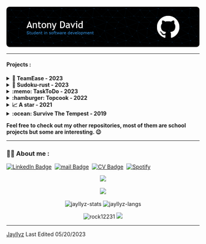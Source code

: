 ![Header](./img/header.png)

---

#### Projects :

<details>
 <summary><strong>🏢 TeamEase - 2023</strong></summary>
 
  Website, android app and java statistics dashboard for a team building company.&nbsp;

<a href="https://github.com/Jayllyz/TeamEase" target="_blank"><img height="100em" src="https://github-readme-stats.vercel.app/api/pin?username=jayllyz&repo=TeamEase&theme=dark&bg_color=00000000&title_color=39A6FF"/></a>

</details>

<details>
 <summary><strong>🧩 Sudoku-rust - 2023</strong></summary>
 
  Sudoku generator & solver using the backtracking algorithm, made in Rust with Actix web.&nbsp;
  
<a href="https://github.com/Jayllyz/sudoku-rust" target="_blank"><img height="100em" src="https://github-readme-stats.vercel.app/api/pin?username=jayllyz&repo=sudoku-rust&theme=dark&bg_color=00000000&title_color=39A6FF"/></a>
</details>

<details>
 <summary><strong>:memo: TaskToDo - 2023</strong></summary>
 
  Task planning software project made in C with the GTK+3.2 library, UI is made with Glade.&nbsp;
  
<a href="https://github.com/Jayllyz/TaskToDo" target="_blank"><img height="100em" src="https://github-readme-stats.vercel.app/api/pin?username=jayllyz&repo=tasktodo&theme=dark&bg_color=00000000&title_color=39A6FF"/></a>
</details>

<details>
 <summary><strong>:hamburger: Topcook - 2022</strong></summary>
 
 This is a dynamic website project, the goal is to make a community website about cooking recipes
using PHP & JS. It's also my first year validation project.
<img src="https://github.com/Jayllyz/superSmashWB/blob/main/images/topcook_logo.svg" height="20em" >
 
<a href="https://github.com/Jayllyz/Topcook" target="_blank"><img height="100em" src="https://github-readme-stats.vercel.app/api/pin?username=jayllyz&repo=topcook&theme=dark&bg_color=00000000&title_color=39A6FF"/></a>
 </details>
 
 <details>
 <summary><strong>📈 A star - 2021</strong></summary>
 
C implementation of the [A*](https://en.wikipedia.org/wiki/A*_search_algorithm) search algorithm.
 
<a href="https://github.com/Jayllyz/Astar" target="_blank"><img height="100em" src="https://github-readme-stats.vercel.app/api/pin?username=jayllyz&repo=astar&theme=dark&bg_color=00000000&title_color=39A6FF"/></a>
 </details>
 
 <details>
 <summary><strong>:ocean: Survive The Tempest - 2019</strong></summary>
 
This is a game made in python with a friend, a strategy game that we imagined and created from scratch.
You are a castaway on an island in the middle of the sea but a storm is coming... good luck 😇

<a href="https://github.com/Jayllyz/SurvivetheTempest" target="_blank"><img height="100em" src="https://github-readme-stats.vercel.app/api/pin?username=jayllyz&repo=survivethetempest&theme=dark&bg_color=00000000&title_color=39A6FF"/></a>

</details>

**Feel free to check out my other repositories, most of them are school projects but some are interesting. 😉**

---

### :man_technologist: About me :

[![LinkedIn Badge](https://img.shields.io/badge/-antodavid-blue?style=flat-square&logo=Linkedin&logoColor=white&link=https://www.linkedin.com/in/antodavid/)](https://www.linkedin.com/in/antodavid/)&nbsp;
[![mail Badge](https://img.shields.io/badge/-antonydavid945@gmail.com-red?style=flat-square&logo=Gmail&logoColor=white&link=mailto:antonydavid945@gmail.com)](mailto:antonydavid945@gmail.com)&nbsp;
[![CV Badge](https://img.shields.io/badge/-CV-blue?style=flat-square&logo=ReadMe&logoColor=white&link=https://jayllyz.github.io/)](https://jayllyz.github.io/)&nbsp;
[![Spotify](https://img.shields.io/badge/-Playlist-brigthgreen?style=flat-square&color=1DB954&logo=Spotify&logoColor=white&link=https://open.spotify.com/playlist/5jjweWHLI4XcWsMEiTg0YB?si=d10523e71acb4c75)](https://open.spotify.com/playlist/5jjweWHLI4XcWsMEiTg0YB?si=d10523e71acb4c75)&nbsp;

<div align="center">
  <a href="https://spotify-github-profile.vercel.app/api/view?uid=4wts4nq3qaeb51i674dsrur7g&redirect=true" target="_blank"><img src="https://spotify-github-profile.vercel.app/api/view?uid=4wts4nq3qaeb51i674dsrur7g&cover_image=true&theme=natemoo-re&bar_color_cover=false&bar_color=53b14f"/></a>

<a href="https://www.codewars.com/users/Jayllyz" target="_blank"><img src="https://www.codewars.com/users/Jayllyz/badges/large"/></a>

<img height="150em" src="https://github-readme-stats.vercel.app/api?username=jayllyz&theme=dark&show_icons=true&bg_color=00000000&title_color=39A6FF" alt="jayllyz-stats"/>
<img height="150em" src="https://github-readme-stats.vercel.app/api/top-langs/?username=jayllyz&layout=compact&theme=dark&bg_color=00000000&hide=shaderlab,SCSS&exclude_repo=jayllyz.github.io&langs_count=6&title_color=39A6FF" alt="jayllyz-langs"/>
 </div>
<p align="center"> <img src="https://komarev.com/ghpvc/?username=Jayllyz&label=Profile%20views&color=0e75b6&style=flat" alt="rock12231"/> <img src="https://img.shields.io/github/followers/Jayllyz"/></p>

---

[Jayllyz](https://github.com/Jayllyz)
Last Edited 05/20/2023
